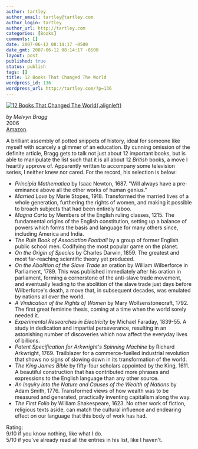```yaml
---
author: tartley
author_email: tartley@tartley.com
author_login: tartley
author_url: http://tartley.com
categories: [Books]
comments: []
date: 2007-06-12 08:14:17 -0500
date_gmt: 2007-06-12 08:14:17 -0500
layout: post
published: true
status: publish
tags: []
title: 12 Books That Changed The World
wordpress_id: 136
wordpress_url: http://tartley.com/?p=136
---
```


<div class="floatleft">

[![12 Books That Changed The
World](/assets/2007/06/12books-that-changed-the-world.jpg){.alignleft}](http://www.amazon.co.uk/12-Books-That-Changed-World/dp/0340839821 "12 Books That Changed The World")

</div>

*by Melvyn Bragg*\
2006\
[Amazon](http://www.amazon.co.uk/12-Books-That-Changed-World/dp/0340839821).

A brilliant assembly of potted snippets of history, ideal for someone
like myself with scarcely a glimmer of an education. By cunning omission
of the definite article, Bragg gets to talk not just about 12 important
books, but is able to manipulate the list such that it is all about 12
*British* books, a move I heartily approve of. Apparently written to
accompany some television series, I neither knew nor cared. For the
record, his selection is below:

<div style="clear: left;">

</div>

-   *Principia Mathematica* by Isaac Newton, 1687. "Will always have a
    pre-eminance above all the other works of human genius."
-   *Married Love* by Marie Stopes, 1918. Transformed the married lives
    of a whole generation, furthering the rights of women, and making it
    possible to broach subjects that had been entirely taboo.
-   *Magna Carta* by Members of the English ruling classes, 1215. The
    fundamental origins of the English constitution, setting up a
    balance of powers which forms the basis and language for many others
    since, including America and India.
-   *The Rule Book of Association Football* by a group of former English
    public school men. Codifying the most popular game on the planet.
-   *On the Origin of Species* by Charles Darwin, 1859. The greatest and
    most far-reaching scientific theory yet produced.
-   *On the Abolition of the Slave Trade* an oration by William
    Wilberforce in Parliament, 1789. This was published immediately
    after his oration in parliament, forming a cornerstone of the
    anti-slave trade movement, and eventually leading to the abolition
    of the slave trade just days before Wilberforce's death, a move
    that, in subsequent decades, was emulated by nations all over the
    world.
-   *A Vindication of the Rights of Women* by Mary
    Wollsenstonecraft, 1792. The first great feminine thesis, coming at
    a time when the world sorely needed it.
-   *Experimental Researches in Electricity* by Michael Faraday,
    1839-55. A study in dedication and impartial perseverance, resulting
    in an astonishing number of discoveries which now affect the
    everyday lives of billions.
-   *Patent Specification for Arkwright's Spinning Machine* by Richard
    Arkwright, 1769. Trailblazer for a commerce-fuelled industrial
    revolution that shows no signs of slowing down in its transformation
    of the world.
-   *The King James Bible* by fifty-four scholars appointed by the
    King, 1611. A beautiful construction that has contributed more
    phrases and expressions to the English language than any other
    source.
-   *An Inquiry into the Nature and Causes of the Wealth of Nations* by
    Adam Smith, 1776. Transformed views of how wealth was to be measured
    and generated, practically inventing capitalism along the way.
-   *The First Folio* by William Shakespeare, 1623. No other work of
    fiction, religious texts aside, can match the cultural influence and
    endearing effect on our language that this body of work has had.

Rating:\
9/10 if you know nothing, like what I do.\
5/10 if you've already read all the entries in his list, like I haven't.

